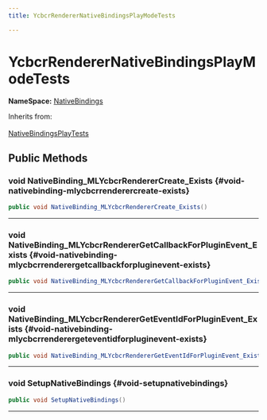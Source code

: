 ```yaml
---
title: YcbcrRendererNativeBindingsPlayModeTests

---
```


# YcbcrRendererNativeBindingsPlayModeTests



**NameSpace:** 
[NativeBindings](/versioned_docs/version-22-Mar-2023/unity-api/api/Tests.Runtime.NativeBindings/Tests.Runtime.NativeBindings.md) 





Inherits from: <br></br>[NativeBindingsPlayTests](/versioned_docs/version-22-Mar-2023/unity-api/api/Tests.Runtime.NativeBindings/Tests.Runtime.NativeBindings.NativeBindingsPlayTests.md)




## Public Methods

### void NativeBinding_MLYcbcrRendererCreate_Exists {#void-nativebinding-mlycbcrrenderercreate-exists}

```csharp
public void NativeBinding_MLYcbcrRendererCreate_Exists()
```






-----------

### void NativeBinding_MLYcbcrRendererGetCallbackForPluginEvent_Exists {#void-nativebinding-mlycbcrrenderergetcallbackforpluginevent-exists}

```csharp
public void NativeBinding_MLYcbcrRendererGetCallbackForPluginEvent_Exists()
```






-----------

### void NativeBinding_MLYcbcrRendererGetEventIdForPluginEvent_Exists {#void-nativebinding-mlycbcrrenderergeteventidforpluginevent-exists}

```csharp
public void NativeBinding_MLYcbcrRendererGetEventIdForPluginEvent_Exists()
```






-----------

### void SetupNativeBindings {#void-setupnativebindings}

```csharp
public void SetupNativeBindings()
```






-----------



